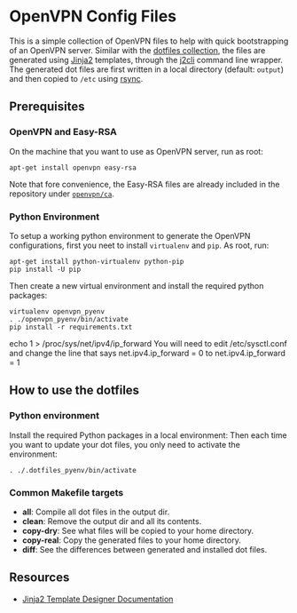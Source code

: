 # OpenVPN Config Files

This is a simple collection of OpenVPN files to help with quick bootstrapping
of an OpenVPN server.
Similar with the [dotfiles collection](../dotfiles), the files are generated
using [Jinja2](http://jinja.pocoo.org/) templates, through the
[j2cli](https://github.com/kolypto/j2cli) command line wrapper.
The generated dot files are first written in a local directory
(default: `output`) and then copied to `/etc` using
[rsync](https://rsync.samba.org/).

## Prerequisites

### OpenVPN and Easy-RSA

On the machine that you want to use as OpenVPN server, run as root:

```
apt-get install openvpn easy-rsa
```

Note that fore convenience, the Easy-RSA files are already included in the repository under [`openvpn/ca`](openvpn/ca).

### Python Environment

To setup a working python environment to generate the OpenVPN
configurations, first you neet to install `virtualenv` and `pip`.
As root, run:

```
apt-get install python-virtualenv python-pip
pip install -U pip
```

Then create a new virtual environment and install the required
python packages:

```
virtualenv openvpn_pyenv
. ./openvpn_pyenv/bin/activate
pip install -r requirements.txt
```


echo 1 > /proc/sys/net/ipv4/ip_forward
You will need to edit /etc/sysctl.conf and change the line that says net.ipv4.ip_forward = 0 to net.ipv4.ip_forward = 1


## How to use the dotfiles

### Python environment
Install the required Python packages in a local environment:
Then each time you want to update your dot files, you only
need to activate the environment:
```
. ./.dotfiles_pyenv/bin/activate
```

### Common Makefile targets
* **all**: Compile all dot files in the output dir.
* **clean**: Remove the output dir and all its contents.
* **copy-dry**: See what files will be copied to your home directory.
* **copy-real**: Copy the generated files to your home directory.
* **diff**: See the differences between generated and installed dot files.

## Resources
* [Jinja2 Template Designer Documentation](http://jinja.pocoo.org/docs/dev/templates/)
